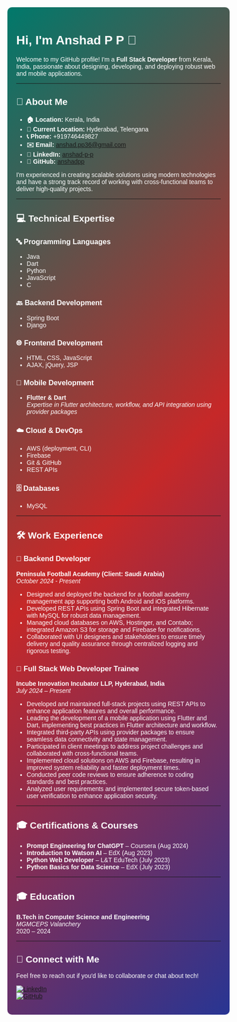 <div style="background: linear-gradient(135deg, #00796B, #C62828, #283593); padding: 20px; border-radius: 10px; color: #ffffff; font-family: Arial, sans-serif;">

# Hi, I'm Anshad P P 👋

Welcome to my GitHub profile! I'm a **Full Stack Developer** from Kerala, India, passionate about designing, developing, and deploying robust web and mobile applications.

---

## 👋 About Me

- **🏠 Location:** Kerala, India  
- **📍 Current Location:** Hyderabad, Telengana  
- **📞 Phone:** +919746449827  
- **✉️ Email:** [anshad.pp36@gmail.com](mailto:anshad.pp36@gmail.com)  
- **🔗 LinkedIn:** [anshad-p-p](https://in.linkedin.com/in/anshad-p-p)  
- **🐙 GitHub:** [anshadpp](https://github.com/anshadpp)

I'm experienced in creating scalable solutions using modern technologies and have a strong track record of working with cross-functional teams to deliver high-quality projects.

---

## 💻 Technical Expertise

### 🔤 Programming Languages
- Java
- Dart
- Python
- JavaScript
- C

### 🔙 Backend Development
- Spring Boot
- Django

### 🌐 Frontend Development
- HTML, CSS, JavaScript
- AJAX, jQuery, JSP

### 📱 Mobile Development
- **Flutter & Dart**  
  *Expertise in Flutter architecture, workflow, and API integration using provider packages*

### ☁️ Cloud & DevOps
- AWS (deployment, CLI)
- Firebase
- Git & GitHub
- REST APIs

### 🗄 Databases
- MySQL

---

## 🛠 Work Experience

### 🏢 Backend Developer  
**Peninsula Football Academy (Client: Saudi Arabia)**  
*October 2024 - Present*  
- Designed and deployed the backend for a football academy management app supporting both Android and iOS platforms.
- Developed REST APIs using Spring Boot and integrated Hibernate with MySQL for robust data management.
- Managed cloud databases on AWS, Hostinger, and Contabo; integrated Amazon S3 for storage and Firebase for notifications.
- Collaborated with UI designers and stakeholders to ensure timely delivery and quality assurance through centralized logging and rigorous testing.

### 💼 Full Stack Web Developer Trainee  
**Incube Innovation Incubator LLP, Hyderabad, India**  
*July 2024 – Present*  
- Developed and maintained full-stack projects using REST APIs to enhance application features and overall performance.
- Leading the development of a mobile application using Flutter and Dart, implementing best practices in Flutter architecture and workflow.
- Integrated third-party APIs using provider packages to ensure seamless data connectivity and state management.
- Participated in client meetings to address project challenges and collaborated with cross-functional teams.
- Implemented cloud solutions on AWS and Firebase, resulting in improved system reliability and faster deployment times.
- Conducted peer code reviews to ensure adherence to coding standards and best practices.
- Analyzed user requirements and implemented secure token-based user verification to enhance application security.

---

## 🎓 Certifications & Courses

- **Prompt Engineering for ChatGPT** – Coursera (Aug 2024)
- **Introduction to Watson AI** – EdX (Aug 2023)
- **Python Web Developer** – L&T EduTech (July 2023)
- **Python Basics for Data Science** – EdX (July 2023)

---

## 🎓 Education

**B.Tech in Computer Science and Engineering**  
*MGMCEPS Valanchery*  
2020 – 2024

---

## 🤝 Connect with Me

Feel free to reach out if you'd like to collaborate or chat about tech!

[![LinkedIn](https://img.shields.io/badge/LinkedIn-anshad--p--p-blue?style=flat&logo=linkedin&logoColor=white)](https://in.linkedin.com/in/anshad-p-p)  
[![GitHub](https://img.shields.io/badge/GitHub-anshadpp-red?style=flat&logo=github&logoColor=white)](https://github.com/anshadpp)

</div>

